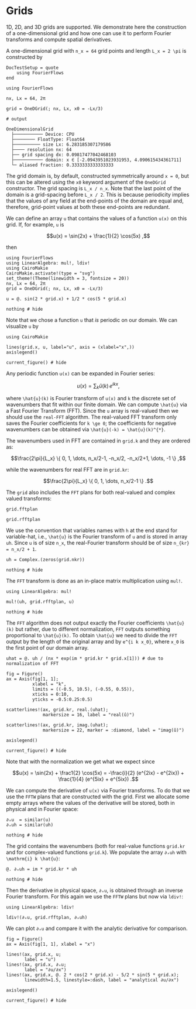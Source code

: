 # Grids


1D, 2D, and 3D grids are supported. We demonstrate here the construction of a 
one-dimensional grid and how one can use it to perform Fourier transforms and 
compute spatial derivatives.

A one-dimensional grid with ``n_x = 64`` grid points and length ``L_x = 2 \pi`` is 
constructed by

```@meta
DocTestSetup = quote
    using FourierFlows
end
```

```jldoctest
using FourierFlows

nx, Lx = 64, 2π

grid = OneDGrid(; nx, Lx, x0 = -Lx/3)

# output

OneDimensionalGrid
  ├─────────── Device: CPU
  ├──────── FloatType: Float64
  ├────────── size Lx: 6.283185307179586
  ├──── resolution nx: 64
  ├── grid spacing dx: 0.09817477042468103
  ├─────────── domain: x ∈ [-2.0943951023931953, 4.090615434361711]
  └─ aliased fraction: 0.3333333333333333
```

The grid domain is, by default, constructed symmetrically around ``x = 0``, but this can be 
altered using the `x0` keyword argument of the `OneDGrid` constructor. The grid spacing 
is ``L_x / n_x``. Note that the last point of the domain is a grid-spacing before ``L_x / 2``. 
This is because periodicity implies that the values of any field at the end-points of the 
domain are equal and, therefore, grid-point values at both these end-points are redundant.

We can define an array `u` that contains the values of a function ``u(x)`` on this 
grid. If, for example, ``u`` is

```math
u(x) = \sin(2x) + \frac{1}{2} \cos(5x) ,
```

then

```@setup 1
using FourierFlows
using LinearAlgebra: mul!, ldiv!
using CairoMakie
CairoMakie.activate!(type = "svg")
set_theme!(Theme(linewidth = 3, fontsize = 20))
nx, Lx = 64, 2π
grid = OneDGrid(; nx, Lx, x0 = -Lx/3)
```

```@example 1
u = @. sin(2 * grid.x) + 1/2 * cos(5 * grid.x)

nothing # hide
```

Note that we chose a function ``u`` that *is* periodic on our domain. We can visualize
`u` by

```@example 1
using CairoMakie

lines(grid.x, u, label="u", axis = (xlabel="x",))
axislegend()

current_figure() # hide
```

Any periodic function ``u(x)`` can be expanded in Fourier series:

```math
u(x) = \sum_{k} \hat{u}(k) \, e^{i k x} ,
```

where ``\hat{u}(k)`` is Fourier transform of ``u(x)`` and ``k`` the discrete set of 
wavenumbers that fit within our finite domain. We can compute ``\hat{u}`` via a 
Fast Fourier Transform (FFT). Since the `u` array is real-valued then we should 
use the `real-FFT` algorithm. The real-valued FFT transform only saves the Fourier 
coefficients for ``k \ge 0``; the coefficients for negative wavenumbers can be 
obtained via ``\hat{u}(-k) = \hat{u}(k)^{*}``.

The wavenumbers used in FFT are contained in `grid.k` and they are ordered as:
```math
\frac{2\pi}{L_x} \{ 0, 1, \dots, n_x/2-1, -n_x/2, -n_x/2+1, \dots, -1 \} ,
```
while the wavenumbers for real FFT are in `grid.kr`:

```math
\frac{2\pi}{L_x} \{ 0, 1, \dots, n_x/2-1 \} .
```

The `grid` also includes the `FFT` plans for both real-valued and complex valued transforms:

```@example 1
grid.fftplan
```

```@example 1
grid.rfftplan
```

We use the convention that variables names with `h` at the end stand for variable-hat, i.e., 
``\hat{u}``  is the Fourier transform of ``u`` and is stored in array `uh`. Since `u` is of 
size ``n_x``, the real-Fourier transform should be of size ``n_{kr} = n_x/2 + 1``.

```@example 1
uh = Complex.(zeros(grid.nkr))

nothing # hide
```

The `FFT` transform is done as an in-place matrix multiplication using `mul!`.

```@example 1
using LinearAlgebra: mul!

mul!(uh, grid.rfftplan, u)

nothing # hide
```

The `FFT` algorithm does not output exactly the Fourier coefficients ``\hat{u}(k)`` but
rather, due to different normalization, `FFT` outputs something proportional to ``\hat{u}(k)``. 
To obtain ``\hat{u}`` we need to divide the `FFT` output by the length of the original
array and by ``e^{i k x_0}``, where ``x_0`` is the first point of our domain array.

```@example 1
uhat = @. uh / (nx * exp(im * grid.kr * grid.x[1])) # due to normalization of FFT

fig = Figure()
ax = Axis(fig[1, 1];
          xlabel = "k",
          limits = ((-0.5, 10.5), (-0.55, 0.55)),
          xticks = 0:10,
          yticks = -0.5:0.25:0.5)

scatterlines!(ax, grid.kr, real.(uhat);
              markersize = 16, label = "real(û)")

scatterlines!(ax, grid.kr, imag.(uhat);
              markersize = 22, marker = :diamond, label = "imag(û)")

axislegend()

current_figure() # hide
```

Note that with the normalization we get what we expect since

```math
u(x) = \sin(2x) + \frac1{2} \cos(5x) = -\frac{i}{2} (e^{2ix} - e^{2ix}) + \frac{1}{4} (e^{5ix} + e^{5ix}) .
```

We can compute the derivative of ``u(x)`` via Fourier transforms. To do that we use the
`FFTW` plans that are constructed with the grid. First we allocate some empty arrays
where the values of the derivative will be stored, both in physical and in Fourier space:

```@example 1
∂ₓu  = similar(u)
∂ₓuh = similar(uh)

nothing # hide
```

The grid contains the wavenumbers (both for real-value functions `grid.kr` and 
for complex-valued functions `grid.k`). We populate the array `∂ₓuh` with ``\mathrm{i} k \hat{u}``:

```@example 1
@. ∂ₓuh = im * grid.kr * uh

nothing # hide
```

Then the derivative in physical space, `∂ₓu`, is obtained through an inverse Fourier 
transform. For this again we use the `FFTW` plans but now via `ldiv!`:

```@example 1
using LinearAlgebra: ldiv!

ldiv!(∂ₓu, grid.rfftplan, ∂ₓuh)
```

We can plot `∂ₓu` and compare it with the analytic derivative for comparison. 

```@example 1
fig = Figure()
ax = Axis(fig[1, 1], xlabel = "x")

lines!(ax, grid.x, u;
       label = "u")
lines!(ax, grid.x, ∂ₓu;
       label = "∂u/∂x")
lines!(ax, grid.x, @. 2 * cos(2 * grid.x) - 5/2 * sin(5 * grid.x);
       linewidth=1.5, linestyle=:dash, label = "analytical ∂u/∂x")

axislegend()

current_figure() # hide
```

